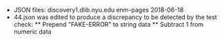 * JSON files: discovery1.dlib.nyu.edu enm-pages 2018-06-18
* 44.json was edited to produce a discrepancy to be detected by the test check:
** Prepend "FAKE-ERROR" to string data
** Subtract 1 from numeric data
